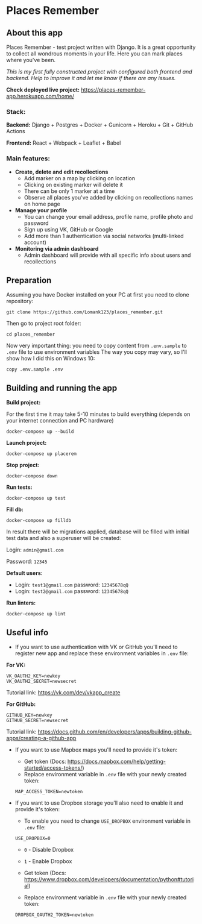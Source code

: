 # Places Remember

## About this app
Places Remember - test project written with Django. It is a great opportunity to collect all wondrous moments in your life. Here you can mark places where you've been.

*This is my first fully constructed project with configured both frontend and backend. Help to improve it and let me know if there are any issues.*

**Check deployed live project:** https://places-remember-app.herokuapp.com/home/

### Stack:

**Backend:** Django + Postgres + Docker + Gunicorn + Heroku + Git + GitHub Actions

**Frontend:** React + Webpack + Leaflet + Babel

### Main features:
- **Create, delete and edit recollections**
  - Add marker on a map by clicking on location
  - Clicking on existing marker will delete it
  - There can be only 1 marker at a time
  - Observe all places you've added by clicking on recollections names on home page
- **Manage your profile**
  - You can change your email address, profile name, profile photo and password
  - Sign up using VK, GitHub or Google
  - Add more than 1 authentication via social networks (multi-linked account)
- **Monitoring via admin dashboard**
  - Admin dashboard will provide with all specific info about users and recollections

## Preparation

Assuming you have Docker installed on your PC at first you need to clone repository:
```
git clone https://github.com/Lomank123/places_remember.git
```

Then go to project root folder:
```
cd places_remember
```

Now very important thing: you need to copy content from `.env.sample` to `.env` file to use environment variables
The way you copy may vary, so I'll show how I did this on Windows 10:
```
copy .env.sample .env
```

## Building and running the app

**Build project:**

For the first time it may take 5-10 minutes to build everything (depends on your internet connection and PC hardware)
```
docker-compose up --build
```

**Launch project:**
```
docker-compose up placerem
```

**Stop project:**
```
docker-compose down
```

**Run tests:**
```
docker-compose up test
```

**Fill db:**

```
docker-compose up filldb
```

In result there will be migrations applied, database will be filled with initial test data and also a superuser will be created:

Login: `admin@gmail.com`

Password: `12345`

**Default users:**
  - Login: `test1@gmail.com` password: `12345678qQ`
  - Login: `test2@gmail.com` password: `12345678qQ`

**Run linters:**
```
docker-compose up lint
```

## Useful info

- If you want to use authentication with VK or GitHub you'll need to register new app and replace these environment variables in `.env` file:

**For VK:**
```
VK_OAUTH2_KEY=newkey
VK_OAUTH2_SECRET=newsecret
```

Tutorial link: https://vk.com/dev/vkapp_create

**For GitHub:**
```
GITHUB_KEY=newkey
GITHUB_SECRET=newsecret
```

Tutorial link: https://docs.github.com/en/developers/apps/building-github-apps/creating-a-github-app

- If you want to use Mapbox maps you'll need to provide it's token:

  - Get token (Docs: https://docs.mapbox.com/help/getting-started/access-tokens/)
  - Replace environment variable in `.env` file with your newly created token:
  ```
  MAP_ACCESS_TOKEN=newtoken
  ```

- If you want to use Dropbox storage you'll also need to enable it and provide it's token: 
  - To enable you need to change `USE_DROPBOX` environment variable in `.env` file:
  ```
  USE_DROPBOX=0
  ```
    - `0` - Disable Dropbox
    - `1` - Enable Dropbox

  - Get token (Docs: https://www.dropbox.com/developers/documentation/python#tutorial)
  - Replace environment variable in `.env` file with your newly created token:
  ```
  DROPBOX_OAUTH2_TOKEN=newtoken
  ```